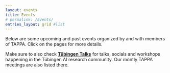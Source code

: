 ```yaml
---
layout: events
title: Events
# permalink: /Events/
entries_layout: grid #list
---
```


Below are some upcoming and past events organized by and with members of TAPPA.
Click on the pages for more details.

Make sure to also check [**Tübingen Talks**](https://talks.tuebingen.ai) for talks, socials and workshops happening in the Tübingen AI research community. Our montly TAPPA meetings are also listed there.
